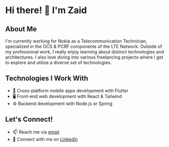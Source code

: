 # Hi there! 👋 I'm Zaid

## About Me
I'm currently working for Nokia as a Telecommunication Technician, specialized in the OCS & PCRF components of the LTE Network. Outside of my professional work, I really enjoy learning about distinct technologies and architectures. I also love diving into various freelancing projects where I get to explore and utilize a diverse set of technologies.

## Technologies I Work With
- 📱 Cross-platform mobile apps development with Flutter
- 🖥️ Front-end web development with React & Tailwind
- ⚙️ Backend development with Node.js or Spring

## Let's Connect!
- 📫 Reach me via [email](mailto:zaidbusiness@hotmail.com)
- 💼 Connect with me on [LinkedIn](https://www.linkedin.com/in/zaidev)
